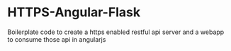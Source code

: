 # HTTPS-Angular-Flask
Boilerplate code to create a https enabled restful api server and a webapp to consume those api in angularjs
